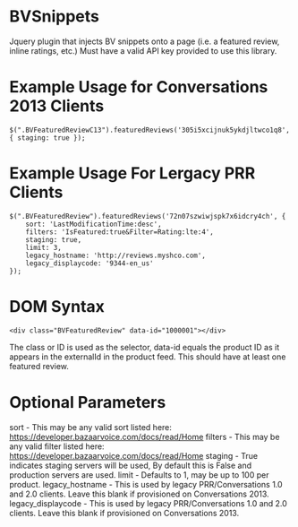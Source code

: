 BVSnippets
==========

Jquery plugin that injects BV snippets onto a page (i.e. a featured review, inline ratings, etc.)  Must have a valid API key provided to use this library.

Example Usage for Conversations 2013 Clients
============================================
```
$(".BVFeaturedReviewC13").featuredReviews('305i5xcijnuk5ykdjltwco1q8', { staging: true });
```

Example Usage For Lergacy PRR Clients
=====================================
```
$(".BVFeaturedReview").featuredReviews('72n07szwiwjspk7x6idcry4ch', {
	sort: 'LastModificationTime:desc',
	filters: 'IsFeatured:true&Filter=Rating:lte:4',
	staging: true,
	limit: 3,
	legacy_hostname: 'http://reviews.myshco.com',
	legacy_displaycode: '9344-en_us'
});
```

DOM Syntax
===================
```
<div class="BVFeaturedReview" data-id="1000001"></div>
```

The class or ID is used as the selector, data-id equals the product ID as it appears in the externalId in the product feed.  This should have at least one featured review.

Optional Parameters
===================
sort - This may be any valid sort listed here: https://developer.bazaarvoice.com/docs/read/Home
filters - This may be any valid filter listed here:
https://developer.bazaarvoice.com/docs/read/Home
staging - True indicates staging servers will be used, By default this is False and production servers are used.
limit - Defaults to 1, may be up to 100 per product.
legacy_hostname - This is used by legacy PRR/Conversations 1.0 and 2.0 clients.  Leave this blank if provisioned on Conversations 2013.
legacy_displaycode - This is used by legacy PRR/Conversations 1.0 and 2.0 clients.  Leave this blank if provisioned on Conversations 2013.
